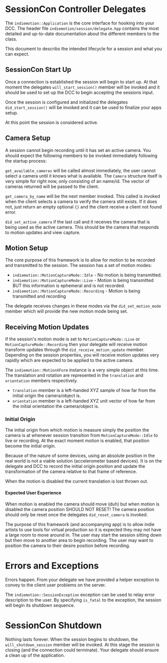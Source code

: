 # SessionCon Controller Delegates
The `indiemotion::Application` is the core interface for hooking into your DCC. 
The header file `indiemotion/session/delegate.hpp` contains the most detailed and up-to-date documentation
about the different members to the class.

This document to describs the intended lifecycle for a session and what you can expect.

## SessionCon Start Up
Once a connection is established the session will begin to start up.
At that moment the delegates `will_start_session()` member will be invoked and it should be used
to set up the DCC to begin accepting the sessions input.

Once the session is configured and initialized the delegates `did_start_session()` will be invoked and it can
be used to finalize your apps setup.

At this point the session is considered active.

## Camera Setup
A session cannot begin recording until it has set an active camera. You should expect the following members 
to be invoked immediately following the startup process:

`get_available_cameras` will be called almost immediately, the user cannot select a camera until it knows
what is available. The `Camera` structure itself is very simple for right now, only consisting of an name/id.
The vector of cameras returned will be passed to the client.

`get_camera_by_name` will be the next member invoked. This called is invoked when the client selects a camera
to verify the camera still exists. If it does not, just return an empty optional `{}` and the client
receive a client not found error.

`did_set_active_camera` if the last call and it receives the camera that is being used as the active camera. 
This should be the camera that responds to motion updates and view capture.

## Motion Setup
The core purpose of this framework is to allow for motion to be recorded and transmitted to the session.
The session has a set of motion modes:
- `indiemotion::MotionCaptureMode::Idle` - No motion is being transmitted.
- `indiemotion::MotionCaptureMode::Live` - Motion is being transmitted BUT this information is ephemeral and is not recorded.
- `indiemotion::MotionCaptureMode::Recording` - Motion is being transmitted and recording

The delegate receives changes in these modes via the `did_set_motion_mode` member which will 
provide the new motion mode being set.

## Receiving Motion Updates
If the session's motion mode is set to `MotionCaptureMode::Live` or `MotionCaptureMode::Recording` then your delegate will 
receive motion transform updates through the `did_receive_motion_update` member.
Depending on the session properties, you will receive motion updates very rapidly which are expected to be applied to
the active camera.
 

The `indiemotion::MotionXForm` instance is a very simple object at this time. The translation and rotation are represented
in the `translation` and `orientation` members respectively.

- `translation` member is a left-handed XYZ sample of how far from the initial origin the camera/object is.
- `orientation` member is a left-handed XYZ unit vector of how far from the initial orientation the camera/object is.

### Initial Origin
The initial origin from which motion is measure simply the position the camera is at whenever session transition
from `MotionCaptureMode::Idle` to live or recording. At the exact moment motion is enabled, that position become the initial origin.

Because of the nature of some devices, using an absolute position in the real world is not a viable solution 
(accelerometer based devices). It is on the delegate and DCC to record the initial origin position and 
update the transformation of the camera relative to that frame of reference.

When the motion is disabled the current translation is lost thrown out.

#### Expected User Experience
When motion is enabled the camera should move (duh) but when motion is disabled the camera position SHOULD NOT RESET!
The camera position should only be reset once the delegates `did_reset_camera` is invoked.

The purpose of this framework (and accompanying app) is to allow indie artists to use tools for virtual production so
it is expected they may not have a large room to move around in. The user may start the session sitting down but 
then move to another area to begin recording. The user may want to position the camera to their desire position before
recording.

# Errors and Exceptions
Errors happen. From your delegate we have provided a helper exception to convey to the client user 
problems on the server. 

The `indiemotion::SessionException` exception can be used to relay error description to the user. By specifying `is_fatal` 
to the exception, the session will begin its shutdown sequence. 

# SessionCon Shutdown
Nothing lasts forever. When the session begins to shutdown, the `will_shutdown_session` member will be invoked.
At this stage the session is closing (and the connection could terminate). Your delegate should ensure a clean up of
the application.

